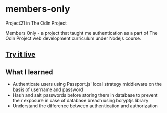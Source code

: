 # members-only
Project21 in The Odin Project

Members Only - a project that taught me authentication as a part of The Odin Project web development curriculum under Nodejs course. 

## [Try it live](https://members-only-2hxb.onrender.com)

## What I learned

- Authenticate users using Passport.js' local strategy middleware on the basis of username and password
- Hash and salt passwords before storing them in database to prevent their exposure in case of database breach using bcryptjs library
- Understand the difference between authentication and authorization